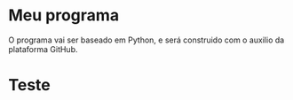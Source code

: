 # Meu programa

O programa vai ser baseado em Python, e será construido com o auxilio da plataforma GitHub.

# Teste